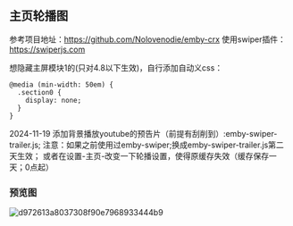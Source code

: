 ## 主页轮播图

参考项目地址：https://github.com/Nolovenodie/emby-crx 使用swiper插件：https://swiperjs.com

想隐藏主屏模块1的(只对4.8以下生效)，自行添加自动义css：
```
@media (min-width: 50em) {
  .section0 {
    display: none;
  }
}
```
2024-11-19 添加背景播放youtube的预告片（前提有刮削到）:emby-swiper-trailer.js;
注意：如果之前使用过emby-swiper;换成emby-swiper-trailer.js第二天生效；
或者在设置-主页-改变一下轮播设置，使得原缓存失效（缓存保存一天；0点起）
### 预览图
![d972613a8037308f90e7968933444b9](https://github.com/jackloves111/emby-front-end-mod/assets/89971817/48a4b66c-a412-4f67-8dab-d4e96354d5c8)
